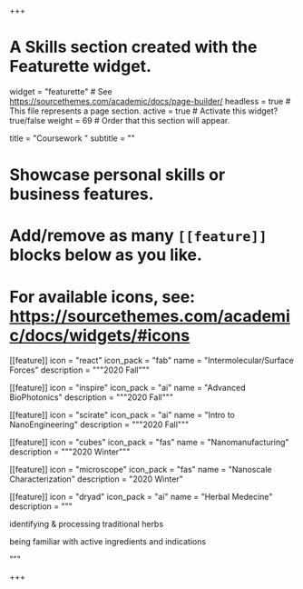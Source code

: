 +++
# A Skills section created with the Featurette widget.
widget = "featurette"  # See https://sourcethemes.com/academic/docs/page-builder/
headless = true  # This file represents a page section.
active = true  # Activate this widget? true/false
weight = 69  # Order that this section will appear.

title = "Coursework "
subtitle = ""

# Showcase personal skills or business features.
# 
# Add/remove as many `[[feature]]` blocks below as you like.
# 
# For available icons, see: https://sourcethemes.com/academic/docs/widgets/#icons
[[feature]]
  icon = "react"
  icon_pack = "fab"
  name = "Intermolecular/Surface Forces"
  description = """2020 Fall"""
  
[[feature]]
  icon = "inspire"
  icon_pack = "ai"
  name = "Advanced BioPhotonics"
  description = """2020 Fall"""
  
  [[feature]]
  icon = "scirate"
  icon_pack = "ai"
  name = "Intro to NanoEngineering"
  description = """2020 Fall"""  

[[feature]]
  icon = "cubes"
  icon_pack = "fas"
  name = "Nanomanufacturing"
  description = """2020 Winter"""
  
   [[feature]]
  icon = "microscope"
  icon_pack = "fas"
  name = "Nanoscale Characterization"
  description = "2020 Winter"
  
  [[feature]]
  icon = "dryad"
  icon_pack = "ai"
  name = "Herbal Medecine"
  description = """
  
  identifying & processing traditional herbs
  
  being familiar with active ingredients and indications
  
  """ 


+++
